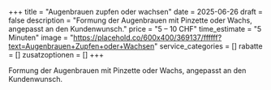 +++
title = "Augenbrauen zupfen oder wachsen"
date = 2025-06-26
draft = false
description = "Formung der Augenbrauen mit Pinzette oder Wachs, angepasst an den Kundenwunsch."
price = "5 – 10 CHF"
time_estimate = "5 Minuten"
image = "https://placehold.co/600x400/369137/ffffff?text=Augenbrauen+Zupfen+oder+Wachsen"
service_categories = []
rabatte = []
zusatzoptionen = []
+++

Formung der Augenbrauen mit Pinzette oder Wachs, angepasst an den Kundenwunsch.
